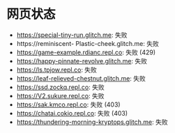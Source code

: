 # 网页状态
- https://special-tiny-run.glitch.me: 失败
- https://reminiscent- Plastic-cheek.glitch.me: 失败
- https://game-example.rdianc.repl.co: 失败 (429)
- https://happy-pinnate-revolve.glitch.me: 失败
- https://ls.tpjow.repl.co: 失败
- https://leaf-relieved-chestnut.glitch.me: 失败
- https://ssd.zockq.repl.co: 失败
- https://V2.sukure.repl.co: 失败
- https://sak.kmco.repl.co: 失败 (403)
- https://chatai.cokio.repl.co: 失败 (403)
- https://thundering-morning-kryptops.glitch.me: 失败
